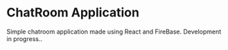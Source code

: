 # ChatRoom Application
Simple chatroom application made using React and FireBase. Development in progress..